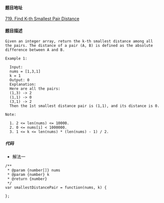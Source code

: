#### 题目地址
[719. Find K-th Smallest Pair Distance](https://leetcode.com/problems/find-k-th-smallest-pair-distance/)
#### 题目描述
```
Given an integer array, return the k-th smallest distance among all the pairs. The distance of a pair (A, B) is defined as the absolute difference between A and B.

Example 1:

  Input:
  nums = [1,3,1]
  k = 1
  Output: 0 
  Explanation:
  Here are all the pairs:
  (1,3) -> 2
  (1,1) -> 0
  (3,1) -> 2
  Then the 1st smallest distance pair is (1,1), and its distance is 0.

Note:

  1. 2 <= len(nums) <= 10000.
  2. 0 <= nums[i] < 1000000.
  3. 1 <= k <= len(nums) * (len(nums) - 1) / 2.
```

##### 代码

- 解法一
```
/**
 * @param {number[]} nums
 * @param {number} k
 * @return {number}
 */
var smallestDistancePair = function(nums, k) {
    
};
```
